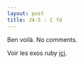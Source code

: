 ```yaml
---
layout: post
title: J4-5 : C fé
---
```

Ben voilà. No comments.

Voir les exos *ruby* [ici](https://github.com/ocardinaux/prepa_ruby).
